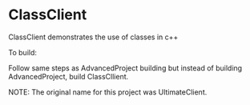 # ClassClient



ClassClient demonstrates the use of classes in c++

To build:


Follow same steps as AdvancedProject building but instead of building AdvancedProject, build ClassCllient.


NOTE: The original name for this project was UltimateClient.
